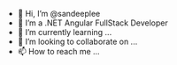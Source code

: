 - 👋 Hi, I’m @sandeeplee
- 👀 I’m a .NET Angular FullStack Developer
- 🌱 I’m currently learning ...
- 💞️ I’m looking to collaborate on ...
- 📫 How to reach me ...

<!---
sandeeplee/sandeeplee is a ✨ special ✨ repository because its `README.md` (this file) appears on your GitHub profile.
You can click the Preview link to take a look at your changes.
--->
